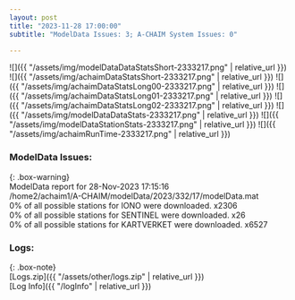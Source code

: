 ```yaml
---
layout: post
title: "2023-11-28 17:00:00"
subtitle: "ModelData Issues: 3; A-CHAIM System Issues: 0"

---
```


![]({{ "/assets/img/modelDataDataStatsShort-2333217.png" | relative_url }})
![]({{ "/assets/img/achaimDataStatsShort-2333217.png" | relative_url }})
![]({{ "/assets/img/achaimDataStatsLong00-2333217.png" | relative_url }})
![]({{ "/assets/img/achaimDataStatsLong01-2333217.png" | relative_url }})
![]({{ "/assets/img/achaimDataStatsLong02-2333217.png" | relative_url }})
![]({{ "/assets/img/modelDataDataStats-2333217.png" | relative_url }})
![]({{ "/assets/img/modelDataStationStats-2333217.png" | relative_url }})
![]({{ "/assets/img/achaimRunTime-2333217.png" | relative_url }})


### ModelData Issues:  
  
{: .box-warning}  
 ModelData report for 28-Nov-2023 17:15:16   
 /home2/achaim1/A-CHAIM/modelData/2023/332/17/modelData.mat   
 0% of all possible stations for IONO were downloaded. x2306   
 0% of all possible stations for SENTINEL were downloaded. x26   
 0% of all possible stations for KARTVERKET were downloaded. x6527   
  


### Logs:  
  
{: .box-note}  
[Logs.zip]({{ "/assets/other/logs.zip" | relative_url }})  
[Log Info]({{ "/logInfo" | relative_url }})  

